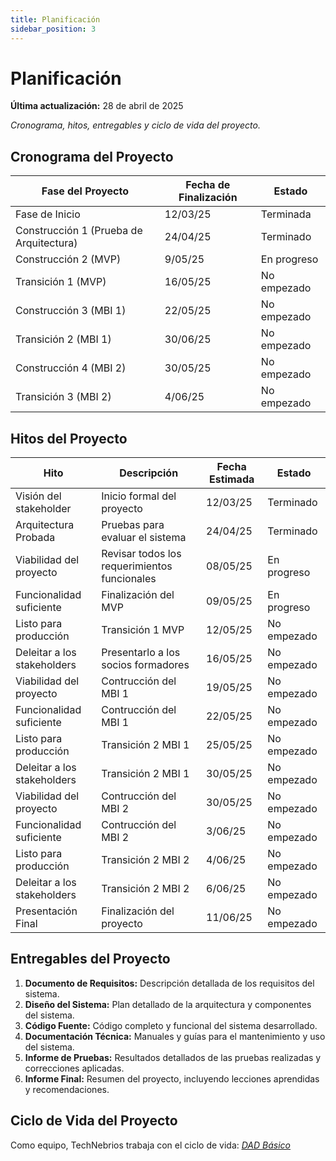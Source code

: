 ```yaml
---
title: Planificación
sidebar_position: 3
---
```


# Planificación

**Última actualización:** 28 de abril de 2025

_Cronograma, hitos, entregables y ciclo de vida del proyecto._

## Cronograma del Proyecto


| Fase del Proyecto                       | Fecha de Finalización | Estado      |
| --------------------------------------- | --------------------- | ----------- |
| Fase de Inicio                          | 12/03/25              | Terminada   |
| Construcción 1 (Prueba de Arquitectura) | 24/04/25              | Terminado   |
| Construcción 2 (MVP)                    | 9/05/25               | En progreso |
| Transición 1 (MVP)                      | 16/05/25              | No empezado |
| Construcción 3 (MBI 1)                  | 22/05/25              | No empezado |
| Transición 2 (MBI 1)                    | 30/06/25              | No empezado |
| Construcción 4 (MBI 2)                  | 30/05/25              | No empezado |
| Transición 3 (MBI 2)                    | 4/06/25               | No empezado |


## Hitos del Proyecto


| Hito                        | Descripción                                  | Fecha Estimada | Estado      |
| --------------------------  | ---------------------------------------      | -------------- | ----------- |
| Visión del stakeholder      | Inicio formal del proyecto                   | 12/03/25       | Terminado   |
| Arquitectura Probada        | Pruebas para evaluar el sistema              | 24/04/25       | Terminado   |
| Viabilidad del proyecto     | Revisar todos los requerimientos funcionales | 08/05/25       | En progreso |
| Funcionalidad suficiente    | Finalización del MVP                         | 09/05/25       | En progreso |
| Listo para producción       | Transición 1 MVP                             | 12/05/25       | No empezado |
| Deleitar a los stakeholders | Presentarlo a los socios formadores          | 16/05/25       | No empezado |
| Viabilidad del proyecto     | Contrucción del MBI 1                        | 19/05/25       | No empezado |
| Funcionalidad suficiente    | Contrucción del MBI 1                        | 22/05/25       | No empezado |
| Listo para producción       | Transición 2 MBI 1                           | 25/05/25       | No empezado |
| Deleitar a los stakeholders | Transición 2 MBI 1                           | 30/05/25       | No empezado |
| Viabilidad del proyecto     | Contrucción del MBI 2                        | 30/05/25       | No empezado |
| Funcionalidad suficiente    | Contrucción del MBI 2                        | 3/06/25        | No empezado |
| Listo para producción       | Transición 2 MBI 2                           | 4/06/25        | No empezado |
| Deleitar a los stakeholders | Transición 2 MBI 2                           | 6/06/25        | No empezado |
| Presentación Final          | Finalización del proyecto                    | 11/06/25       | No empezado |




## Entregables del Proyecto

1. **Documento de Requisitos:** Descripción detallada de los requisitos del sistema.
2. **Diseño del Sistema:** Plan detallado de la arquitectura y componentes del sistema.
3. **Código Fuente:** Código completo y funcional del sistema desarrollado.
4. **Documentación Técnica:** Manuales y guías para el mantenimiento y uso del sistema.
5. **Informe de Pruebas:** Resultados detallados de las pruebas realizadas y correcciones aplicadas.
6. **Informe Final:** Resumen del proyecto, incluyendo lecciones aprendidas y recomendaciones.

## Ciclo de Vida del Proyecto

Como equipo, TechNebrios trabaja con el ciclo de vida: <u>_[DAD Básico  ](https://codeandco-wiki.netlify.app/docs/recursos/ciclo-de-vida/)_</u>